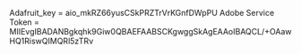 Adafruit_key = aio_mkRZ66yusCSkPRZTrVrKGnfDWpPU
Adobe Service Token = MIIEvgIBADANBgkqhk9Giw0QBAEFAABSCKgwggSkAgEAAoIBAQCL/+OAawHQ1RiswQIMQRl5zTRv
